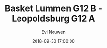 ---
layout: album
title:  Basket Lummen G12 B - Leopoldsburg G12 A
description: Competitie wedstrijd tussen Basket Lummen G12 B en Leopoldsburg G12 A.
date: 2018-09-30 17:00:00
cover: /albums/2018-09-30-Basket-Lummen-G12B-Leopoldsburg-G12A/thumbnails/IMG_20180930_182453.jpg
author: Evi Nouwen
archived: true
pagination: 
  enabled: true
  images: true
  imageLayout: image
  itemsPerPage: 64
---